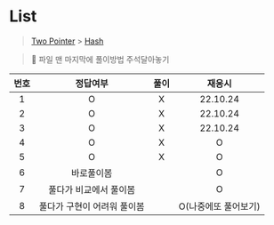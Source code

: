 # List

> [Two Pointer](../../../theory/twoPointer.md) > [Hash](../../../theory/hash.md)

> 📌 파일 맨 마지막에 풀이방법 주석달아놓기

| 번호 |          정답여부           | 풀이 |        재응시        |
| :--: | :-------------------------: | :--: | :------------------: |
|  1   |              O              |  X   |       22.10.24       |
|  2   |              O              |  X   |       22.10.24       |
|  3   |              O              |  X   |       22.10.24       |
|  4   |              O              |  X   |          O           |
|  5   |              O              |  X   |          O           |
|  6   |         바로풀이봄          |      |          O           |
|  7   |   풀다가 비교에서 풀이봄    |      |          O           |
|  8   | 풀다가 구현이 어려워 풀이봄 |      | O(나중에또 풀어보기) |
